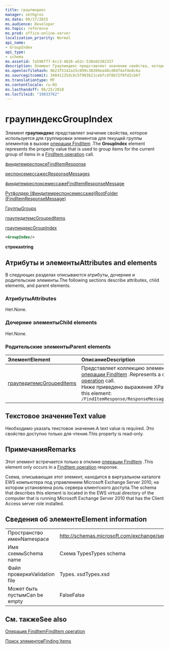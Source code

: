 ```yaml
---
title: граупиндекс
manager: sethgros
ms.date: 09/17/2015
ms.audience: Developer
ms.topic: reference
ms.prod: office-online-server
localization_priority: Normal
api_name:
- GroupIndex
api_type:
- schema
ms.assetid: 7a596ff7-6cc3-4626-a52c-538a92202337
description: Элемент Граупиндекс представляет значение свойства, которое используется для группировки элементов для текущей группы элементов в вызове операции FindItem.
ms.openlocfilehash: 8b23f5142a15c099c30209ea48cd04f4af4e8c6a
ms.sourcegitcommit: 34041125dc8c5f993b21cebfc4f8b72f0fd2cb6f
ms.translationtype: MT
ms.contentlocale: ru-RU
ms.lasthandoff: 06/25/2018
ms.locfileid: "19833762"
---
```

# <a name="groupindex"></a><span data-ttu-id="1d311-103">граупиндекс</span><span class="sxs-lookup"><span data-stu-id="1d311-103">GroupIndex</span></span>

<span data-ttu-id="1d311-104">Элемент **граупиндекс** представляет значение свойства, которое используется для группировки элементов для текущей группы элементов в вызове [операции FindItem](finditem-operation.md) .</span><span class="sxs-lookup"><span data-stu-id="1d311-104">The **GroupIndex** element represents the property value that is used to group items for the current group of items in a [FindItem operation](finditem-operation.md) call.</span></span> 
  
[<span data-ttu-id="1d311-105">финдитемреспонсе</span><span class="sxs-lookup"><span data-stu-id="1d311-105">FindItemResponse</span></span>](finditemresponse.md)
  
[<span data-ttu-id="1d311-106">респонсемессажес</span><span class="sxs-lookup"><span data-stu-id="1d311-106">ResponseMessages</span></span>](responsemessages.md)
  
[<span data-ttu-id="1d311-107">финдитемреспонсемессаже</span><span class="sxs-lookup"><span data-stu-id="1d311-107">FindItemResponseMessage</span></span>](finditemresponsemessage.md)
  
[<span data-ttu-id="1d311-108">Рутфолдер (Финдитемреспонсемессаже)</span><span class="sxs-lookup"><span data-stu-id="1d311-108">RootFolder (FindItemResponseMessage)</span></span>](rootfolder-finditemresponsemessage.md)
  
[<span data-ttu-id="1d311-109">Группы</span><span class="sxs-lookup"><span data-stu-id="1d311-109">Groups</span></span>](groups.md)
  
[<span data-ttu-id="1d311-110">граупедитемс</span><span class="sxs-lookup"><span data-stu-id="1d311-110">GroupedItems</span></span>](groupeditems.md)
  
[<span data-ttu-id="1d311-111">граупиндекс</span><span class="sxs-lookup"><span data-stu-id="1d311-111">GroupIndex</span></span>](groupindex.md)
  
```xml
<GroupIndex/>
```

 <span data-ttu-id="1d311-112">**строка**</span><span class="sxs-lookup"><span data-stu-id="1d311-112">**string**</span></span>
## <a name="attributes-and-elements"></a><span data-ttu-id="1d311-113">Атрибуты и элементы</span><span class="sxs-lookup"><span data-stu-id="1d311-113">Attributes and elements</span></span>

<span data-ttu-id="1d311-114">В следующих разделах описываются атрибуты, дочерние и родительские элементы.</span><span class="sxs-lookup"><span data-stu-id="1d311-114">The following sections describe attributes, child elements, and parent elements.</span></span>
  
### <a name="attributes"></a><span data-ttu-id="1d311-115">Атрибуты</span><span class="sxs-lookup"><span data-stu-id="1d311-115">Attributes</span></span>

<span data-ttu-id="1d311-116">Нет.</span><span class="sxs-lookup"><span data-stu-id="1d311-116">None.</span></span>
  
### <a name="child-elements"></a><span data-ttu-id="1d311-117">Дочерние элементы</span><span class="sxs-lookup"><span data-stu-id="1d311-117">Child elements</span></span>

<span data-ttu-id="1d311-118">Нет.</span><span class="sxs-lookup"><span data-stu-id="1d311-118">None.</span></span>
  
### <a name="parent-elements"></a><span data-ttu-id="1d311-119">Родительские элементы</span><span class="sxs-lookup"><span data-stu-id="1d311-119">Parent elements</span></span>

|<span data-ttu-id="1d311-120">**Элемент**</span><span class="sxs-lookup"><span data-stu-id="1d311-120">**Element**</span></span>|<span data-ttu-id="1d311-121">**Описание**</span><span class="sxs-lookup"><span data-stu-id="1d311-121">**Description**</span></span>|
|:-----|:-----|
|[<span data-ttu-id="1d311-122">граупедитемс</span><span class="sxs-lookup"><span data-stu-id="1d311-122">GroupedItems</span></span>](groupeditems.md) <br/> |<span data-ttu-id="1d311-123">Представляет коллекцию элементов, которая является результатом сгруппированного вызова [операции FindItem](finditem-operation.md) .</span><span class="sxs-lookup"><span data-stu-id="1d311-123">Represents a collection of items that are the result of a grouped [FindItem operation](finditem-operation.md) call.</span></span>  <br/> <span data-ttu-id="1d311-124">Ниже приведено выражение XPath для этого элемента:</span><span class="sxs-lookup"><span data-stu-id="1d311-124">The following is the XPath expression to this element:</span></span>  <br/>  `/FindItemResponse/ResponseMessages/FindItemResponseMessage/RootFolder/Groups/GroupedItems[i]` <br/> |
   
## <a name="text-value"></a><span data-ttu-id="1d311-125">Текстовое значение</span><span class="sxs-lookup"><span data-stu-id="1d311-125">Text value</span></span>

<span data-ttu-id="1d311-126">Необходимо указать текстовое значение.</span><span class="sxs-lookup"><span data-stu-id="1d311-126">A text value is required.</span></span> <span data-ttu-id="1d311-127">Это свойство доступно только для чтения.</span><span class="sxs-lookup"><span data-stu-id="1d311-127">This property is read-only.</span></span>
  
## <a name="remarks"></a><span data-ttu-id="1d311-128">Примечания</span><span class="sxs-lookup"><span data-stu-id="1d311-128">Remarks</span></span>

<span data-ttu-id="1d311-129">Этот элемент встречается только в отклике [операции FindItem](finditem-operation.md) .</span><span class="sxs-lookup"><span data-stu-id="1d311-129">This element only occurs in a [FindItem operation](finditem-operation.md) response.</span></span> 
  
<span data-ttu-id="1d311-130">Схема, описывающая этот элемент, находится в виртуальном каталоге EWS компьютера под управлением Microsoft Exchange Server 2010, на котором установлена роль сервера клиентского доступа.</span><span class="sxs-lookup"><span data-stu-id="1d311-130">The schema that describes this element is located in the EWS virtual directory of the computer that is running Microsoft Exchange Server 2010 that has the Client Access server role installed.</span></span>
  
## <a name="element-information"></a><span data-ttu-id="1d311-131">Сведения об элементе</span><span class="sxs-lookup"><span data-stu-id="1d311-131">Element information</span></span>

|||
|:-----|:-----|
|<span data-ttu-id="1d311-132">Пространство имен</span><span class="sxs-lookup"><span data-stu-id="1d311-132">Namespace</span></span>  <br/> |http://schemas.microsoft.com/exchange/services/2006/types  <br/> |
|<span data-ttu-id="1d311-133">Имя схемы</span><span class="sxs-lookup"><span data-stu-id="1d311-133">Schema name</span></span>  <br/> |<span data-ttu-id="1d311-134">Схема Types</span><span class="sxs-lookup"><span data-stu-id="1d311-134">Types schema</span></span>  <br/> |
|<span data-ttu-id="1d311-135">Файл проверки</span><span class="sxs-lookup"><span data-stu-id="1d311-135">Validation file</span></span>  <br/> |<span data-ttu-id="1d311-136">Types. xsd</span><span class="sxs-lookup"><span data-stu-id="1d311-136">Types.xsd</span></span>  <br/> |
|<span data-ttu-id="1d311-137">Может быть пустым</span><span class="sxs-lookup"><span data-stu-id="1d311-137">Can be empty</span></span>  <br/> |<span data-ttu-id="1d311-138">False</span><span class="sxs-lookup"><span data-stu-id="1d311-138">False</span></span>  <br/> |
   
## <a name="see-also"></a><span data-ttu-id="1d311-139">См. также</span><span class="sxs-lookup"><span data-stu-id="1d311-139">See also</span></span>



[<span data-ttu-id="1d311-140">Операция FindItem</span><span class="sxs-lookup"><span data-stu-id="1d311-140">FindItem operation</span></span>](finditem-operation.md)


[<span data-ttu-id="1d311-141">Поиск элементов</span><span class="sxs-lookup"><span data-stu-id="1d311-141">Finding Items</span></span>](http://msdn.microsoft.com/library/63af1f9c-464b-4fca-9ae3-3d60f24ca93c%28Office.15%29.aspx)

